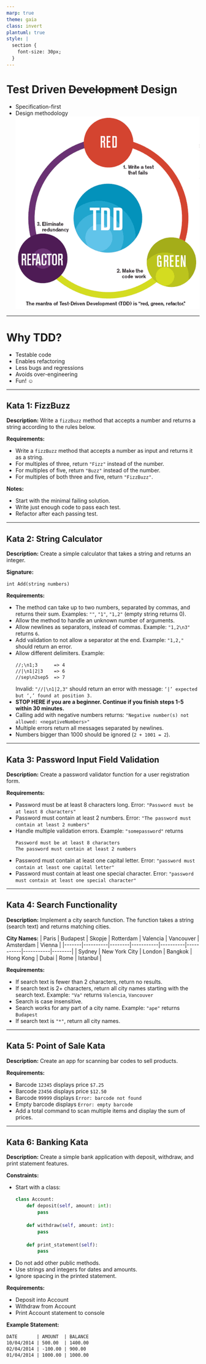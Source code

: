 ```yaml
---
marp: true
theme: gaia
class: invert
plantuml: true
style: |
  section {
    font-size: 30px;
  }
---
```

# Test Driven ~~Development~~ Design
- Specification-first
- Design methodology
![bg right:55%](./pictures/tdd.png)
---
# Why TDD?
- Testable code
- Enables refactoring
- Less bugs and regressions
- Avoids over-engineering
- Fun! :relaxed:

---
## Kata 1: FizzBuzz

**Description:**
Write a `fizzBuzz` method that accepts a number and returns a string according to the rules below.

**Requirements:**
- Write a `fizzBuzz` method that accepts a number as input and returns it as a string.
- For multiples of three, return `"Fizz"` instead of the number.
- For multiples of five, return `"Buzz"` instead of the number.
- For multiples of both three and five, return `"FizzBuzz"`.

**Notes:**
- Start with the minimal failing solution.
- Write just enough code to pass each test.
- Refactor after each passing test.

---

## Kata 2: String Calculator

**Description:**
Create a simple calculator that takes a string and returns an integer.

**Signature:**
```text
int Add(string numbers)
```

**Requirements:**
- The method can take up to two numbers, separated by commas, and returns their sum.
  Examples: `""`, `"1"`, `"1,2"` (empty string returns 0).
- Allow the method to handle an unknown number of arguments.
- Allow newlines as separators, instead of commas.
  Example: `"1,2\n3"` returns `6`.
- Add validation to not allow a separator at the end.
  Example: `"1,2,"` should return an error.
- Allow different delimiters.
  Example:
  ```
  //;\n1;3      => 4
  //|\n1|2|3    => 6
  //sep\n2sep5  => 7
  ```
  Invalid: `"//|\n1|2,3"` should return an error with message:
  `‘|’ expected but ‘,’ found at position 3.`
- **STOP HERE if you are a beginner. Continue if you finish steps 1-5 within 30 minutes.**
- Calling add with negative numbers returns:
  `"Negative number(s) not allowed: <negativeNumbers>"`
- Multiple errors return all messages separated by newlines.
- Numbers bigger than 1000 should be ignored (`2 + 1001 = 2`).

---

## Kata 3: Password Input Field Validation

**Description:**
Create a password validator function for a user registration form.

**Requirements:**
- Password must be at least 8 characters long.
  Error: `"Password must be at least 8 characters"`
- Password must contain at least 2 numbers.
  Error: `"The password must contain at least 2 numbers"`
- Handle multiple validation errors.
  Example: `"somepassword"` returns
  ```
  Password must be at least 8 characters
  The password must contain at least 2 numbers
  ```
- Password must contain at least one capital letter.
  Error: `"password must contain at least one capital letter"`
- Password must contain at least one special character.
  Error: `"password must contain at least one special character"`

---

## Kata 4: Search Functionality

**Description:**
Implement a city search function. The function takes a string (search text) and returns matching cities.

**City Names:**
| Paris | Budapest | Skopje | Rotterdam | Valencia | Vancouver | Amsterdam | Vienna |
|-------|----------|--------|-----------|----------|-----------|-----------|--------|
| Sydney | New York City | London | Bangkok | Hong Kong | Dubai | Rome | Istanbul |

**Requirements:**
- If search text is fewer than 2 characters, return no results.
- If search text is 2+ characters, return all city names starting with the search text.
  Example: `"Va"` returns `Valencia`, `Vancouver`
- Search is case insensitive.
- Search works for any part of a city name.
  Example: `"ape"` returns `Budapest`
- If search text is `"*"`, return all city names.

---

## Kata 5: Point of Sale Kata

**Description:**
Create an app for scanning bar codes to sell products.

**Requirements:**
- Barcode `12345` displays price `$7.25`
- Barcode `23456` displays price `$12.50`
- Barcode `99999` displays `Error: barcode not found`
- Empty barcode displays `Error: empty barcode`
- Add a total command to scan multiple items and display the sum of prices.

---

## Kata 6: Banking Kata

**Description:**
Create a simple bank application with deposit, withdraw, and print statement features.

**Constraints:**
- Start with a class:
  ```python
  class Account:
      def deposit(self, amount: int):
          pass

      def withdraw(self, amount: int):
          pass

      def print_statement(self):
          pass
  ```
- Do not add other public methods.
- Use strings and integers for dates and amounts.
- Ignore spacing in the printed statement.

**Requirements:**
- Deposit into Account
- Withdraw from Account
- Print Account statement to console

**Example Statement:**
```
DATE       | AMOUNT  | BALANCE
10/04/2014 | 500.00  | 1400.00
02/04/2014 | -100.00 | 900.00
01/04/2014 | 1000.00 | 1000.00
```
